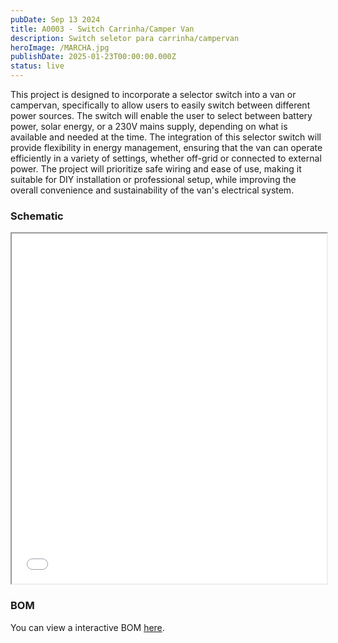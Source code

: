 ```yaml
---
pubDate: Sep 13 2024
title: A0003 - Switch Carrinha/Camper Van
description: Switch seletor para carrinha/campervan
heroImage: /MARCHA.jpg
publishDate: 2025-01-23T00:00:00.000Z
status: live
---
```


This project is designed to incorporate a selector switch into a van or campervan, specifically to allow users to easily switch between different power sources. The switch will enable the user to select between battery power, solar energy, or a 230V mains supply, depending on what is available and needed at the time. The integration of this selector switch will provide flexibility in energy management, ensuring that the van can operate efficiently in a variety of settings, whether off-grid or connected to external power. The project will prioritize safe wiring and ease of use, making it suitable for DIY installation or professional setup, while improving the overall convenience and sustainability of the van's electrical system.

### Schematic

<iframe src="/sch/A0003-Schematic.pdf" width="100%" height="560px"></iframe>

### BOM

You can view a interactive BOM [here](/bom/BOM_A0003.html).

